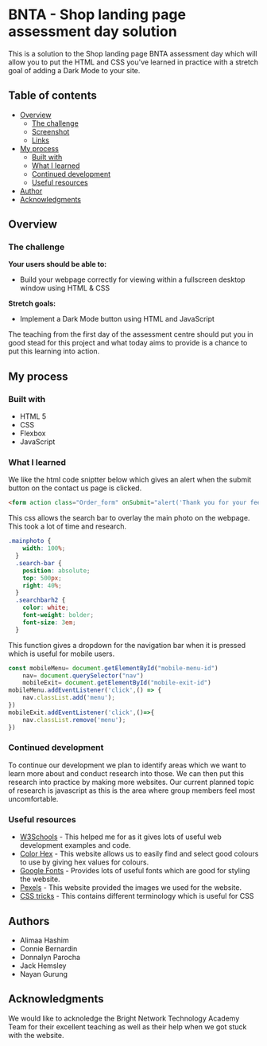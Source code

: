 # BNTA - Shop landing page assessment day solution

This is a solution to the Shop landing page BNTA assessment day which will allow you to put the HTML and CSS you've learned in practice with a stretch goal of adding a Dark Mode to your site.

## Table of contents

- [Overview](#overview)
  - [The challenge](#the-challenge)
  - [Screenshot](#screenshot)
  - [Links](#links)
- [My process](#my-process)
  - [Built with](#built-with)
  - [What I learned](#what-i-learned)
  - [Continued development](#continued-development)
  - [Useful resources](#useful-resources)
- [Author](#author)
- [Acknowledgments](#acknowledgments)


## Overview

### The challenge

**Your users should be able to:**

- Build your webpage correctly for viewing within a fullscreen desktop window using HTML & CSS

**Stretch goals:**

- Implement a Dark Mode button using HTML and JavaScript

The teaching from the first day of the assessment centre should put you in good stead for this project and what today aims to provide is a chance to put this learning into action.

## My process

### Built with

- HTML 5
- CSS
- Flexbox
- JavaScript

### What I learned

We like the html code sniptter below which gives an alert when the submit button on the contact us page is clicked.
```html
<form action class="Order_form" onSubmit="alert('Thank you for your feedback.')">
```
This css allows the search bar to overlay the main photo on the webpage. This took a lot of time and research.
```css
.mainphoto {
    width: 100%;
  }
  .search-bar {
    position: absolute;
    top: 500px;
    right: 40%;
  }
  .searchbarh2 {
    color: white;
    font-weight: bolder;
    font-size: 3em;
  }
```

This function gives a dropdown for the navigation bar when it is pressed which is useful for mobile users.
```js
const mobileMenu= document.getElementById("mobile-menu-id")
    nav= document.querySelector("nav")
    mobileExit= document.getElementById("mobile-exit-id")
mobileMenu.addEventListener('click',() => {
    nav.classList.add('menu');
})
mobileExit.addEventListener('click',()=>{
    nav.classList.remove('menu');
})
```

### Continued development

To continue our development we plan to identify areas which we want to learn more about and conduct research into those. We can then put this research into practice by making more websites. Our current planned topic of research is javascript as this is the area where group members feel most uncomfortable. 

### Useful resources

- [W3Schools](https://www.w3schools.com/) - This helped me for as it gives lots of useful web development examples and code.
- [Color Hex](https://www.color-hex.com/color/bcbcbc) - This website allows us to easily find and select good colours to use by giving hex values for colours.
- [Google Fonts](https://www.color-hex.com/color/bcbcbc) - Provides lots of useful fonts which are good for styling the website.
- [Pexels](https://www.pexels.com/) - This website provided the images we used for the website.
- [CSS tricks](https://css-tricks.com/snippets/css/a-guide-to-flexbox/#basics-and-terminology) - This contains different terminology which is useful for CSS

## Authors

- Alimaa Hashim
- Connie Bernardin
- Donnalyn Parocha
- Jack Hemsley
- Nayan Gurung

## Acknowledgments

We would like to acknoledge the Bright Network Technology Academy Team for their excellent teaching as well as their help when we got stuck with the website.
